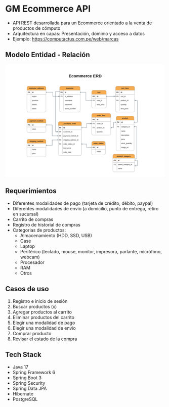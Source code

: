 # GM Ecommerce API
- API REST desarrollada para un Ecommerce orientado a la venta de productos de cómputo
- Arquitectura en capas: Presentación, dominio y acceso a datos
- Ejemplo: https://computactus.com.pe/web/marcas

## Modelo Entidad - Relación
![ER-diagram](./ecommerce-db.drawio.png)

## Requerimientos
- Diferentes modalidades de pago (tarjeta de crédito, débito, paypal)
- Diferentes modalidades de envío (a domicilio, punto de entrega, retiro en sucursal)
- Carrito de compras
- Registro de historial de compras
- Categorias de productos:
    - Almacenamiento (HDD, SSD, USB)
    - Case
    - Laptop
    - Periférico (teclado, mouse, monitor, impresora, parlante, micrófono, webcam)
    - Procesador
    - RAM
    - Otros

## Casos de uso
1. Registro e inicio de sesión
2. Buscar productos (x)
3. Agregar productos al carrito
4. Eliminar productos del carrito
5. Elegir una modalidad de pago
6. Elegir una modalidad de envío
7. Comprar producto
8. Revisar el estado de la compra

## Tech Stack
- Java 17
- Spring Framework 6
- Spring Boot 3
- Spring Security
- Spring Data JPA
- Hibernate
- PostgreSQL